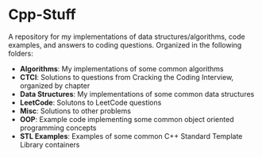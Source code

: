 # Cpp-Stuff
A repository for my implementations of data structures/algorithms, code examples, and answers to coding questions. Organized in the following folders:

- **Algorithms**: My implementations of some common algorithms
- **CTCI**: Solutions to questions from Cracking the Coding Interview, organized by chapter
- **Data Structures**: My implementations of some common data structures
- **LeetCode**: Solutons to LeetCode questions
- **Misc**: Solutions to other problems
- **OOP**: Example code implementing some common object oriented programming concepts
- **STL Examples**: Examples of some common C++ Standard Template Library containers
